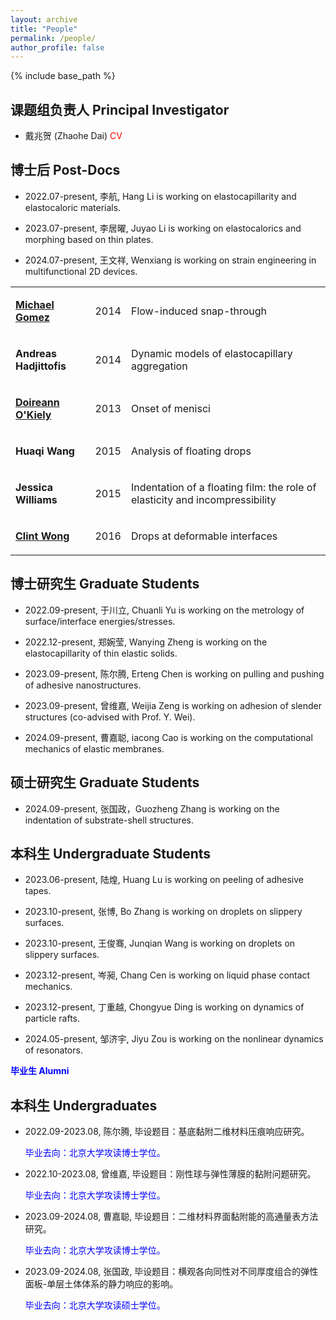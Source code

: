 ```yaml
---
layout: archive
title: "People"
permalink: /people/
author_profile: false
---
```


{% include base_path %}

## 课题组负责人   Principal Investigator
  
* 戴兆贺 (Zhaohe Dai) <a href="http://zhaohedai.github.io/files/CV2024.pdf" style="text-decoration:none;color:red;"> CV</a>


## 博士后 Post-Docs   

* 2022.07-present, 李航, Hang Li is working on elastocapillarity and elastocaloric materials.

* 2023.07-present, 李居曜, Juyao Li is working on elastocalorics and morphing based on thin plates.

* 2024.07-present, 王文祥, Wenxiang is working on strain engineering in multifunctional 2D devices.

<table class="fixedl" align=leftr>
  <tr><td>  <p><b><a href="http://www.damtp.cam.ac.uk/people/mcg57/">Michael Gomez</a></b></p></td>
<td><p>2014</p></td>
  <td><p>Flow-induced snap-through</p></td>
</tr>
  <tr><td>  <p><b>Andreas Hadjittofis</b></p></td>
<td><p>2014</p></td>
  <td><p>Dynamic models of elastocapillary aggregation</p></td>
</tr>
  <tr><td>  <p><b><a href="https://www.maths.ox.ac.uk/people/doireann.okiely">Doireann O'Kiely</a></b></p></td>
<td><p>2013</p></td>
  <td><p>Onset of menisci</p></td>
  </tr>
  <tr><td>  <p><b>Huaqi Wang</b></p></td>
<td><p>2015</p></td>
  <td><p>Analysis of floating drops</p></td>
</tr>

  <tr><td>  <p><b>Jessica Williams</b></p></td>
<td><p>2015</p></td>
  <td><p>Indentation of a floating film: the role of elasticity and incompressibility</p></td>
</tr>

  <tr><td>  <p><b><a href="https://www.maths.ox.ac.uk/people/clint.wong">Clint Wong</a></b></p></td>
<td><p>2016</p></td>
  <td><p>Drops at deformable interfaces</p></td>
</tr>

</table>


## 博士研究生 Graduate Students

* 2022.09-present, 于川立, Chuanli Yu is working on the metrology of surface/interface energies/stresses.

* 2022.12-present, 郑婉莹, Wanying Zheng is working on the elastocapillarity of thin elastic solids.

* 2023.09-present, 陈尔腾, Erteng Chen is working on pulling and pushing of adhesive nanostructures.

* 2023.09-present, 曾维嘉, Weijia Zeng is working on adhesion of slender structures (co-advised with Prof. Y. Wei).

* 2024.09-present, 曹嘉聪, iacong Cao is working on the computational mechanics of elastic membranes.


## 硕士研究生 Graduate Students

* 2024.09-present, 张国政，Guozheng Zhang is working on the indentation of substrate-shell structures.


## 本科生 Undergraduate Students

 * 2023.06-present, 陆煌, Huang Lu is working on peeling of adhesive tapes.

 * 2023.10-present, 张博, Bo Zhang is working on droplets on slippery surfaces.

 * 2023.10-present, 王俊骞, Junqian Wang is working on droplets on slippery surfaces.

 * 2023.12-present, 岑昶, Chang Cen is working on liquid phase contact mechanics.

 * 2023.12-present, 丁重越, Chongyue Ding is working on dynamics of particle rafts.

 * 2024.05-present, 邹济宇, Jiyu Zou is working on the nonlinear dynamics of resonators.


<p style="color:blue;"><b>毕业生 Alumni</b></p>

## 本科生 Undergraduates

* 2022.09-2023.08, 陈尔腾, 毕设题目：基底黏附二维材料压痕响应研究。<p style="color:blue;"> 毕业去向：北京大学攻读博士学位。</p>

* 2022.10-2023.08, 曾维嘉, 毕设题目：刚性球与弹性薄膜的黏附问题研究。<p style="color:blue;"> 毕业去向：北京大学攻读博士学位。</p>

* 2023.09-2024.08, 曹嘉聪, 毕设题目：二维材料界面黏附能的高通量表方法研究。<p style="color:blue;"> 毕业去向：北京大学攻读博士学位。</p>

* 2023.09-2024.08, 张国政, 毕设题目：横观各向同性对不同厚度组合的弹性面板-单层土体体系的静力响应的影响。<p style="color:blue;"> 毕业去向：北京大学攻读硕士学位。</p>